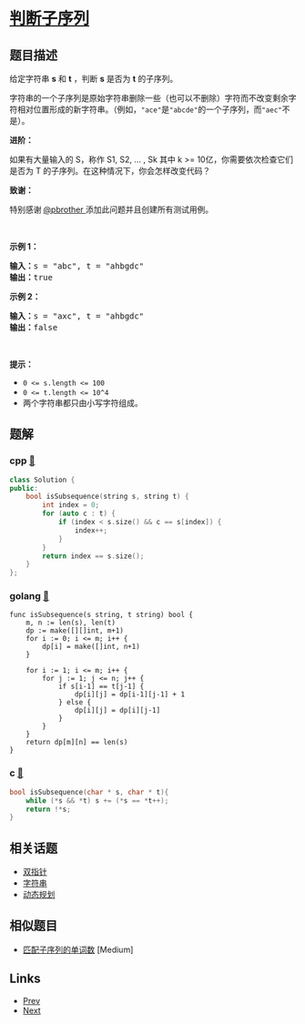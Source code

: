 
# [判断子序列](https://leetcode-cn.com/problems/is-subsequence)

## 题目描述

<p>给定字符串 <strong>s</strong> 和 <strong>t</strong> ，判断 <strong>s</strong> 是否为 <strong>t</strong> 的子序列。</p>

<p>字符串的一个子序列是原始字符串删除一些（也可以不删除）字符而不改变剩余字符相对位置形成的新字符串。（例如，<code>"ace"</code>是<code>"abcde"</code>的一个子序列，而<code>"aec"</code>不是）。</p>

<p><strong>进阶：</strong></p>

<p>如果有大量输入的 S，称作 S1, S2, ... , Sk 其中 k >= 10亿，你需要依次检查它们是否为 T 的子序列。在这种情况下，你会怎样改变代码？</p>

<p><strong>致谢：</strong></p>

<p>特别感谢<strong> </strong><a href="https://leetcode.com/pbrother/">@pbrother </a>添加此问题并且创建所有测试用例。</p>

<p> </p>

<p><strong>示例 1：</strong></p>

<pre>
<strong>输入：</strong>s = "abc", t = "ahbgdc"
<strong>输出：</strong>true
</pre>

<p><strong>示例 2：</strong></p>

<pre>
<strong>输入：</strong>s = "axc", t = "ahbgdc"
<strong>输出：</strong>false
</pre>

<p> </p>

<p><strong>提示：</strong></p>

<ul>
	<li><code>0 <= s.length <= 100</code></li>
	<li><code>0 <= t.length <= 10^4</code></li>
	<li>两个字符串都只由小写字符组成。</li>
</ul>


## 题解

### cpp [🔗](is-subsequence.cpp) 
```cpp
class Solution {
public:
    bool isSubsequence(string s, string t) {
        int index = 0;
        for (auto c : t) {
            if (index < s.size() && c == s[index]) {
                index++;
            }
        }
        return index == s.size();
    }
};
```
### golang [🔗](is-subsequence.go) 
```golang
func isSubsequence(s string, t string) bool {
    m, n := len(s), len(t)
    dp := make([][]int, m+1)
    for i := 0; i <= m; i++ {
        dp[i] = make([]int, n+1)
    }

    for i := 1; i <= m; i++ {
        for j := 1; j <= n; j++ {
            if s[i-1] == t[j-1] {
                dp[i][j] = dp[i-1][j-1] + 1
            } else {
                dp[i][j] = dp[i][j-1]
            }
        }
    }
    return dp[m][n] == len(s)
}
```
### c [🔗](is-subsequence.c) 
```c
bool isSubsequence(char * s, char * t){
    while (*s && *t) s += (*s == *t++);
    return !*s;
}
```


## 相关话题

- [双指针](../../tags/two-pointers.md) 
- [字符串](../../tags/string.md) 
- [动态规划](../../tags/dynamic-programming.md) 


## 相似题目

- [匹配子序列的单词数](../number-of-matching-subsequences/README.md)  [Medium] 


## Links

- [Prev](../find-the-difference/README.md) 
- [Next](../utf-8-validation/README.md) 

